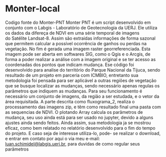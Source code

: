 # Monter-local
 Codigo fonte do Monter-PNT
  Monter PNT é um script desenvolvido em conjunto com o Labgis - Laboratório de Geotecnologia da UERJ. Ele utiliza os dados da difereça de NDVI em uma série temporal de imagens  
do Satélite Landsat-8. Assim são extraidas informações de forma sazonal que permitem calcular a possível ocorrência de ganhos ou perdas na vegetação. No fim é gerada uma imagem raster georreferenciada. Esta imagem pode ser aberta em softwares SIG, como o Qgis e o Arcgis, de forma a poder realizar a análise com a imagem original e se ter acesso as coordenadas dos pontos que indicam mudança.
 Ese código foi desenvolvido para analise do território do Parque Nacional da Tijuca, sendo resultado de um projeto em parceria com ICMBIO, entretanto sua metodologia foi pensada para ser aplicável a outras regiões de vegetação que se busque localizar as mudanças, sendo necessário apenas regulas os parâmetros que indiquem as mudanças. 
  Para seu funcionamento é necessário um conjunto de imagens, da região a ser estudada, e o vetor da área requisitada. A parte descrita como fluxograma_2, realiza o processamento das imagens zip, e têm como resultado final uma pasta com as sequencias de NDVI. O plotando Array calcula os parâmetros de mudança, seu uso ainda está para ser usado no jupyter, devido a alguns ajustes ainda sendo feitos. 
  Ainda assim, sua metodologia ja se mostrou eficaz, como bem relatado no relatório desenvolvido para o fim do tempo do projeto. E caso seja de interesse utiliza-lo, pode- se realizar o download, e entrar em contato por aqui o via meu e-mail: luan.schimidel@labgis.uerj.br, para duvidas de como regular seus parâmetros
 
